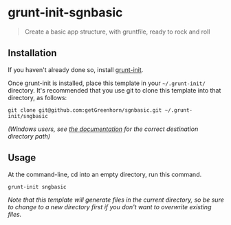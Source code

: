# grunt-init-sgnbasic

> Create a basic app structure, with gruntfile, ready to rock and roll

[grunt-init]: http://gruntjs.com/project-scaffolding

## Installation
If you haven't already done so, install [grunt-init][].

Once grunt-init is installed, place this template in your `~/.grunt-init/` directory. It's recommended that you use git to clone this template into that directory, as follows:

```
git clone git@github.com:getGreenhorn/sgnbasic.git ~/.grunt-init/sngbasic
```

_(Windows users, see [the documentation][grunt-init] for the correct destination directory path)_

## Usage

At the command-line, cd into an empty directory, run this command.

```
grunt-init sngbasic
```

_Note that this template will generate files in the current directory, so be sure to change to a new directory first if you don't want to overwrite existing files._
